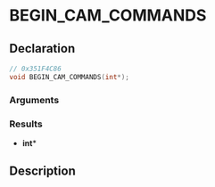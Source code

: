 # BEGIN_CAM_COMMANDS

## Declaration
```cpp
// 0x351F4C86
void BEGIN_CAM_COMMANDS(int*);
```

### Arguments

### Results
- **int***

## Description

